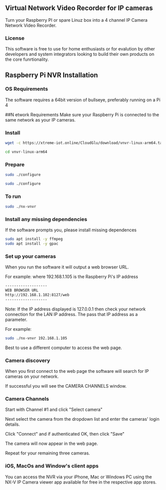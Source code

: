 ## Virtual Network Video Recorder for IP cameras
Turn your Raspberry PI or spare Linuz box into a 4 channel IP Camera Network Video Recorder.

### License
This software is free to use for home enthusiasts or for evalution by other developers and system integrators looking to build their own products on the core funrtionality.

## Raspberry Pi NVR Installation

### OS Requirements
The software requires a 64bit version of bullseye, preferably running on a Pi 4

##N etwork Requirements
Make sure your Raspberry Pi is connected to the same network as your IP cameras.

### Install

```sh
wget -c https://xtreme-iot.online/CloudGlu/download/vnvr-linux-arm64.tar.gz -O - | tar -xz
```
```sh
cd vnvr-linux-arm64
```

### Prepare
```sh
sudo ./configure
```

```sh
sudo ./configure
```

### To run
```sh
sudo ./nx-vnvr
```

### Install any missing dependencies
If the software prompts you, please install missing dependences

```sh
sudo apt install -y ffmpeg
sudo apt install -y gpac
```
### Set up your cameras
When you run the software it will output a web browser URL.

For example: where 192.168.1.105 is the Raspberry Pi's IP address

```sh
-------------------
WEB BROWSER URL
http://192.168.1.102:8127/web
-------------------
```

Note: If the IP address displayed is 127.0.0.1 then check your network connection for the LAN IP address. The pass that IP address as a parameter.

For example:
```sh
sudo ./nx-vnvr 192.168.1.105
```

Best to use a different computer to access the web page.

### Camera discovery
When you first connect to the web page the software will search for IP cameras on your network.

If successful you will see the CAMERA CHANNELS window.

### Camera Channels
Start with Channel #1 and click "Select camera"

Next select the camera from the dropdown list and enter the cameras' login details.

Click "Connect" and if authenticated OK, then click "Save"

The camera will now appear in the web page.

Repeat for your remaining three cameras.

### iOS, MacOs and Window's client apps
You can access the NVR via your iPhone, Mac or Windows PC using the NX-V IP Camera viewer app available for free in the respective app stores.

			
